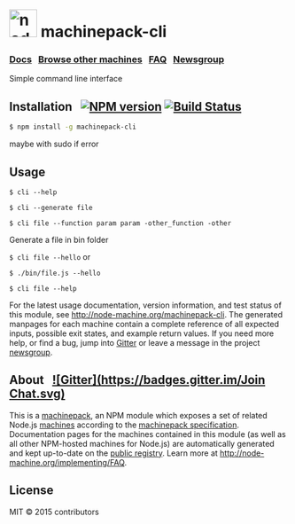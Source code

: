 <h1>
  <a href="http://node-machine.org" title="Node-Machine public registry"><img alt="node-machine logo" title="Node-Machine Project" src="http://node-machine.org/images/machine-anthropomorph-for-white-bg.png" width="50" /></a>
  machinepack-cli
</h1>

### [Docs](http://node-machine.org/machinepack-cli) &nbsp; [Browse other machines](http://node-machine.org/machinepacks) &nbsp;  [FAQ](http://node-machine.org/implementing/FAQ)  &nbsp;  [Newsgroup](https://groups.google.com/forum/?hl=en#!forum/node-machine)

Simple command line interface


## Installation &nbsp; [![NPM version](https://badge.fury.io/js/machinepack-cli.svg)](http://badge.fury.io/js/machinepack-cli) [![Build Status](https://travis-ci.org/wi2/machinepack-cli.png?branch=master)](https://travis-ci.org/wi2/machinepack-cli)

```sh
$ npm install -g machinepack-cli
```
maybe with sudo if error


## Usage

```
$ cli --help

$ cli --generate file

$ cli file --function param param -other_function -other

```
Generate a file in bin folder

``` $ cli file --hello ```
 or

``` $ ./bin/file.js --hello ```


``` $ cli file --help ```



For the latest usage documentation, version information, and test status of this module, see <a href="http://node-machine.org/machinepack-cli" title="Simple command line interface (for node.js)">http://node-machine.org/machinepack-cli</a>.  The generated manpages for each machine contain a complete reference of all expected inputs, possible exit states, and example return values.  If you need more help, or find a bug, jump into [Gitter](https://gitter.im/node-machine/general) or leave a message in the project [newsgroup](https://groups.google.com/forum/?hl=en#!forum/node-machine).

## About  &nbsp; [![Gitter](https://badges.gitter.im/Join Chat.svg)](https://gitter.im/node-machine/general?utm_source=badge&utm_medium=badge&utm_campaign=pr-badge&utm_content=badge)

This is a [machinepack](http://node-machine.org/machinepacks), an NPM module which exposes a set of related Node.js [machines](http://node-machine.org/spec/machine) according to the [machinepack specification](http://node-machine.org/spec/machinepack).
Documentation pages for the machines contained in this module (as well as all other NPM-hosted machines for Node.js) are automatically generated and kept up-to-date on the <a href="http://node-machine.org" title="Public machine registry for Node.js">public registry</a>.
Learn more at <a href="http://node-machine.org/implementing/FAQ" title="Machine Project FAQ (for implementors)">http://node-machine.org/implementing/FAQ</a>.

## License

MIT &copy; 2015 contributors

